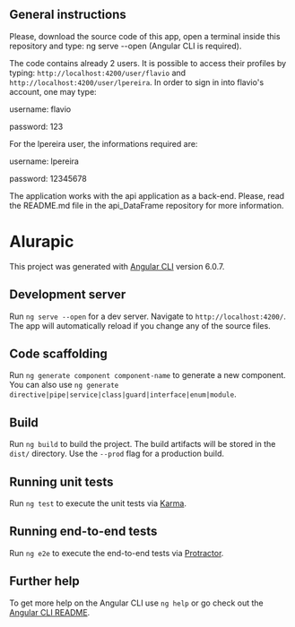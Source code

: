 ## General instructions

Please, download the source code of this app, open a terminal inside this repository and type: ng serve --open (Angular CLI is required).

The code contains already 2 users. It is possible to access their profiles by typing: `http://localhost:4200/user/flavio` and `http://localhost:4200/user/lpereira`. In order to sign in into flavio's account, one may type: 

username: flavio 

password: 123

For the lpereira user, the informations required are:

username: lpereira 

password: 12345678

The application works with the api application as a back-end. Please, read the README.md file in the api_DataFrame repository for more information.

# Alurapic

This project was generated with [Angular CLI](https://github.com/angular/angular-cli) version 6.0.7.

## Development server

Run `ng serve --open` for a dev server. Navigate to `http://localhost:4200/`. The app will automatically reload if you change any of the source files.

## Code scaffolding

Run `ng generate component component-name` to generate a new component. You can also use `ng generate directive|pipe|service|class|guard|interface|enum|module`.

## Build

Run `ng build` to build the project. The build artifacts will be stored in the `dist/` directory. Use the `--prod` flag for a production build.

## Running unit tests

Run `ng test` to execute the unit tests via [Karma](https://karma-runner.github.io).

## Running end-to-end tests

Run `ng e2e` to execute the end-to-end tests via [Protractor](http://www.protractortest.org/).

## Further help

To get more help on the Angular CLI use `ng help` or go check out the [Angular CLI README](https://github.com/angular/angular-cli/blob/master/README.md).
